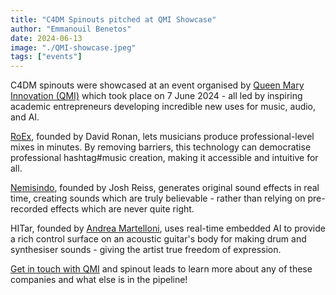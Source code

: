 ```yaml
---
title: "C4DM Spinouts pitched at QMI Showcase"
author: "Emmanouil Benetos"
date: 2024-06-13
image: "./QMI-showcase.jpeg"
tags: ["events"]
---
```


C4DM spinouts were showcased at an event organised by [Queen Mary Innovation (QMI)](https://qminnovation.co.uk/) which took place on 7 June 2024 - all led by inspiring academic entrepreneurs developing incredible new uses for music, audio, and AI.

[RoEx](https://www.linkedin.com/company/roexaudio/), founded by David Ronan, lets musicians produce professional-level mixes in minutes. By removing barriers, this technology can democratise professional hashtag#music creation, making it accessible and intuitive for all.

[Nemisindo](https://www.linkedin.com/company/nemisindo/), founded by Josh Reiss, generates original sound effects in real time, creating sounds which are truly believable - rather than relying on pre-recorded effects which are never quite right.

HITar, founded by [Andrea Martelloni](https://www.linkedin.com/in/andrea-martelloni-7ab10a60/), uses real-time embedded AI to provide a rich control surface on an acoustic guitar's body for making drum and synthesiser sounds - giving the artist true freedom of expression. 

[Get in touch with QMI](https://qminnovation.co.uk/contact-us/) and spinout leads to learn more about any of these companies and what else is in the pipeline!
